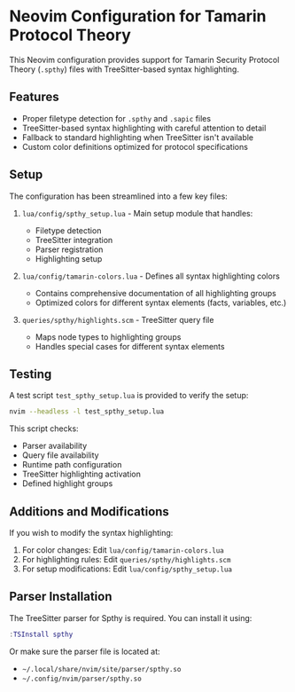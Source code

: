 # Neovim Configuration for Tamarin Protocol Theory

This Neovim configuration provides support for Tamarin Security Protocol Theory (`.spthy`) files with TreeSitter-based syntax highlighting.

## Features

- Proper filetype detection for `.spthy` and `.sapic` files
- TreeSitter-based syntax highlighting with careful attention to detail
- Fallback to standard highlighting when TreeSitter isn't available
- Custom color definitions optimized for protocol specifications

## Setup

The configuration has been streamlined into a few key files:

1. `lua/config/spthy_setup.lua` - Main setup module that handles:
   - Filetype detection
   - TreeSitter integration
   - Parser registration
   - Highlighting setup

2. `lua/config/tamarin-colors.lua` - Defines all syntax highlighting colors
   - Contains comprehensive documentation of all highlighting groups
   - Optimized colors for different syntax elements (facts, variables, etc.)

3. `queries/spthy/highlights.scm` - TreeSitter query file
   - Maps node types to highlighting groups
   - Handles special cases for different syntax elements

## Testing

A test script `test_spthy_setup.lua` is provided to verify the setup:

```bash
nvim --headless -l test_spthy_setup.lua
```

This script checks:
- Parser availability
- Query file availability
- Runtime path configuration
- TreeSitter highlighting activation
- Defined highlight groups

## Additions and Modifications

If you wish to modify the syntax highlighting:

1. For color changes: Edit `lua/config/tamarin-colors.lua`
2. For highlighting rules: Edit `queries/spthy/highlights.scm`
3. For setup modifications: Edit `lua/config/spthy_setup.lua`

## Parser Installation

The TreeSitter parser for Spthy is required. You can install it using:

```lua
:TSInstall spthy
```

Or make sure the parser file is located at:
- `~/.local/share/nvim/site/parser/spthy.so`
- `~/.config/nvim/parser/spthy.so` 